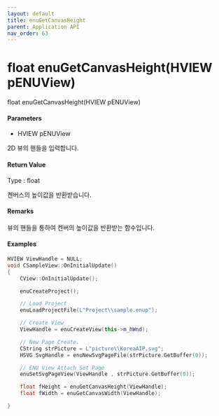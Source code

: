 ```yaml
---
layout: default
title: enuGetCanvasHeight
parent: Application API
nav_order: 63
---
```

# float enuGetCanvasHeight\(HVIEW pENUView\)

float enuGetCanvasHeight\(HVIEW pENUView\)

#### Parameters

* HVIEW pENUView

2D 뷰의 핸들을 입력합니다.

#### Return Value

Type : float

켄버스의 높이값을 반환받습니다.

#### Remarks

뷰의 핸들을 통하여 켄버의 높이값을 반환받는 함수입니다.

#### Examples

```cpp
HVIEW ViewHandle = NULL; 
void CSampleView::OnInitialUpdate() 
{ 
    CView::OnInitialUpdate(); 

    enuCreateProject(); 

    // Load Project
    enuLoadProjectFile(L"Project\\sample.enup"); 

    // Create View
    ViewHandle = enuCreateView(this->m_hWnd); 

    // New Page Create. 
    CString strPicture = L"picture\\KoreaAIP.svg"; 
    HSVG SvgHandle = enuNewSvgPageFile(strPicture.GetBuffer(0)); 

    // ENU View Attach Set Page 
    enuSetSvgPageView(ViewHandle , strPicture.GetBuffer(0)); 

    float fHeight = enuGetCanvasHeight(ViewHandle);
    float fWidth = enuGetCanvasWidth(ViewHandle);

}
```



